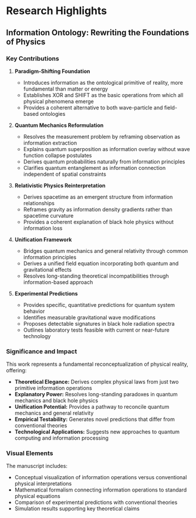 # Research Highlights

## Information Ontology: Rewriting the Foundations of Physics

### Key Contributions

1. **Paradigm-Shifting Foundation**
   - Introduces information as the ontological primitive of reality, more fundamental than matter or energy
   - Establishes XOR and SHIFT as the basic operations from which all physical phenomena emerge
   - Provides a coherent alternative to both wave-particle and field-based ontologies

2. **Quantum Mechanics Reformulation**
   - Resolves the measurement problem by reframing observation as information extraction
   - Explains quantum superposition as information overlay without wave function collapse postulates
   - Derives quantum probabilities naturally from information principles
   - Clarifies quantum entanglement as information connection independent of spatial constraints

3. **Relativistic Physics Reinterpretation**
   - Derives spacetime as an emergent structure from information relationships
   - Reframes gravity as information density gradients rather than spacetime curvature
   - Provides a coherent explanation of black hole physics without information loss

4. **Unification Framework**
   - Bridges quantum mechanics and general relativity through common information principles
   - Derives a unified field equation incorporating both quantum and gravitational effects
   - Resolves long-standing theoretical incompatibilities through information-based approach

5. **Experimental Predictions**
   - Provides specific, quantitative predictions for quantum system behavior
   - Identifies measurable gravitational wave modifications
   - Proposes detectable signatures in black hole radiation spectra
   - Outlines laboratory tests feasible with current or near-future technology

### Significance and Impact

This work represents a fundamental reconceptualization of physical reality, offering:

- **Theoretical Elegance:** Derives complex physical laws from just two primitive information operations
- **Explanatory Power:** Resolves long-standing paradoxes in quantum mechanics and black hole physics
- **Unification Potential:** Provides a pathway to reconcile quantum mechanics and general relativity
- **Empirical Testability:** Generates novel predictions that differ from conventional theories
- **Technological Applications:** Suggests new approaches to quantum computing and information processing

### Visual Elements

The manuscript includes:

- Conceptual visualization of information operations versus conventional physical interpretations
- Mathematical formalism connecting information operations to standard physical equations
- Comparison of experimental predictions with conventional theories
- Simulation results supporting key theoretical claims 